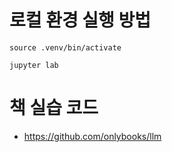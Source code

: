 # 로컬 환경 실행 방법

```
source .venv/bin/activate

jupyter lab
```

# 책 실습 코드
- https://github.com/onlybooks/llm